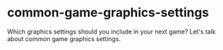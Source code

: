 # common-game-graphics-settings
Which graphics settings should you include in your next game? Let's talk about common game graphics settings.
